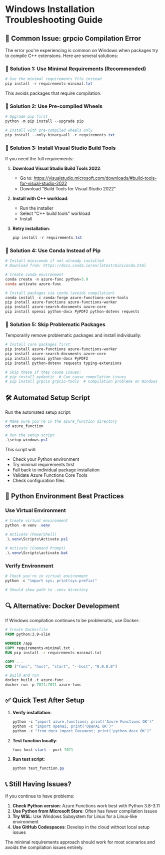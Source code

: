 # Windows Installation Troubleshooting Guide

## 🚨 Common Issue: grpcio Compilation Error

The error you're experiencing is common on Windows when packages try to compile C++ extensions. Here are several solutions:

### 🔧 **Solution 1: Use Minimal Requirements (Recommended)**

```powershell
# Use the minimal requirements file instead
pip install -r requirements-minimal.txt
```

This avoids packages that require compilation.

### 🔧 **Solution 2: Use Pre-compiled Wheels**

```powershell
# Upgrade pip first
python -m pip install --upgrade pip

# Install with pre-compiled wheels only
pip install --only-binary=all -r requirements.txt
```

### 🔧 **Solution 3: Install Visual Studio Build Tools**

If you need the full requirements:

1. **Download Visual Studio Build Tools 2022**:
   - Go to: https://visualstudio.microsoft.com/downloads/#build-tools-for-visual-studio-2022
   - Download "Build Tools for Visual Studio 2022"

2. **Install with C++ workload**:
   - Run the installer
   - Select "C++ build tools" workload
   - Install

3. **Retry installation**:
   ```powershell
   pip install -r requirements.txt
   ```

### 🔧 **Solution 4: Use Conda Instead of Pip**

```powershell
# Install miniconda if not already installed
# Download from: https://docs.conda.io/en/latest/miniconda.html

# Create conda environment
conda create -n azure-func python=3.9
conda activate azure-func

# Install packages via conda (avoids compilation)
conda install -c conda-forge azure-functions-core-tools
pip install azure-functions azure-functions-worker
pip install azure-search-documents azure-core
pip install openai python-docx PyPDF2 python-dotenv requests
```

### 🔧 **Solution 5: Skip Problematic Packages**

Temporarily remove problematic packages and install individually:

```powershell
# Install core packages first
pip install azure-functions azure-functions-worker
pip install azure-search-documents azure-core  
pip install openai python-docx PyPDF2
pip install python-dotenv requests typing-extensions

# Skip these if they cause issues:
# pip install pydantic  # Can cause compilation issues
# pip install grpcio grpcio-tools  # Compilation problems on Windows
```

## 🛠️ **Automated Setup Script**

Run the automated setup script:

```powershell
# Make sure you're in the azure_function directory
cd azure_function

# Run the setup script
.\setup-windows.ps1
```

This script will:
- Check your Python environment
- Try minimal requirements first
- Fall back to individual package installation
- Validate Azure Functions Core Tools
- Check configuration files

## 🐍 **Python Environment Best Practices**

### **Use Virtual Environment**
```powershell
# Create virtual environment
python -m venv .venv

# Activate (PowerShell)
.\.venv\Scripts\Activate.ps1

# Activate (Command Prompt)
.\.venv\Scripts\activate.bat
```

### **Verify Environment**
```powershell
# Check you're in virtual environment
python -c "import sys; print(sys.prefix)"

# Should show path to .venv directory
```

## 🔍 **Alternative: Docker Development**

If Windows compilation continues to be problematic, use Docker:

```dockerfile
# Create Dockerfile
FROM python:3.9-slim

WORKDIR /app
COPY requirements-minimal.txt .
RUN pip install -r requirements-minimal.txt

COPY . .
CMD ["func", "host", "start", "--host", "0.0.0.0"]
```

```powershell
# Build and run
docker build -t azure-func .
docker run -p 7071:7071 azure-func
```

## ✅ **Quick Test After Setup**

1. **Verify installation**:
   ```powershell
   python -c "import azure.functions; print('Azure Functions OK')"
   python -c "import openai; print('OpenAI OK')"
   python -c "from docx import Document; print('python-docx OK')"
   ```

2. **Test function locally**:
   ```powershell
   func host start --port 7071
   ```

3. **Run test script**:
   ```powershell
   python test_function.py
   ```

## 📞 **Still Having Issues?**

If you continue to have problems:

1. **Check Python version**: Azure Functions work best with Python 3.8-3.11
2. **Use Python from Microsoft Store**: Often has fewer compilation issues
3. **Try WSL**: Use Windows Subsystem for Linux for a Linux-like environment
4. **Use GitHub Codespaces**: Develop in the cloud without local setup issues

The minimal requirements approach should work for most scenarios and avoids the compilation issues entirely.
